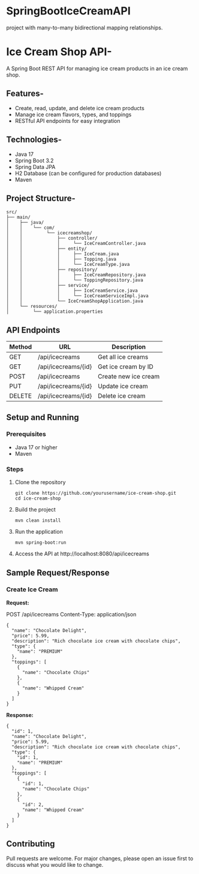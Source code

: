 # SpringBootIceCreamAPI
project with many-to-many bidirectional mapping relationships.


# Ice Cream Shop API-

A Spring Boot REST API for managing ice cream products in an ice cream shop.

## Features-

- Create, read, update, and delete ice cream products
- Manage ice cream flavors, types, and toppings
- RESTful API endpoints for easy integration

## Technologies-

- Java 17
- Spring Boot 3.2
- Spring Data JPA
- H2 Database (can be configured for production databases)
- Maven

## Project Structure-

```
src/
├── main/
│    ├── java/
│    │    └── com/
│    │         └── icecreamshop/
│    │             ├── controller/
│    │             │     └── IceCreamController.java
│    │             ├── entity/
│    │             │     ├── IceCream.java
│    │             │     ├── Topping.java
│    │             │     └── IceCreamType.java
│    │             ├── repository/
│    │             │     ├── IceCreamRepository.java
│    │             │     └── ToppingRepository.java
│    │             ├── service/
│    │             │     ├── IceCreamService.java
│    │             │     └── IceCreamServiceImpl.java
│    │             └── IceCreamShopApplication.java
│    └── resources/
│         └── application.properties
```

## API Endpoints

| Method | URL | Description |
|--------|-----|-------------|
| GET    | /api/icecreams | Get all ice creams |
| GET    | /api/icecreams/{id} | Get ice cream by ID |
| POST   | /api/icecreams | Create new ice cream |
| PUT    | /api/icecreams/{id} | Update ice cream |
| DELETE | /api/icecreams/{id} | Delete ice cream |

## Setup and Running

### Prerequisites
- Java 17 or higher
- Maven

### Steps
1. Clone the repository
   ```
   git clone https://github.com/yourusername/ice-cream-shop.git
   cd ice-cream-shop
   ```

2. Build the project
   ```
   mvn clean install
   ```

3. Run the application
   ```
   mvn spring-boot:run
   ```

4. Access the API at http://localhost:8080/api/icecreams

## Sample Request/Response

### Create Ice Cream

**Request:**

POST /api/icecreams
Content-Type: application/json

```
{
  "name": "Chocolate Delight",
  "price": 5.99,
  "description": "Rich chocolate ice cream with chocolate chips",
  "type": {
    "name": "PREMIUM"
  },
  "toppings": [
    {
      "name": "Chocolate Chips"
    },
    {
      "name": "Whipped Cream"
    }
  ]
}
```

**Response:**
```
{
  "id": 1,
  "name": "Chocolate Delight",
  "price": 5.99,
  "description": "Rich chocolate ice cream with chocolate chips",
  "type": {
    "id": 1,
    "name": "PREMIUM"
  },
  "toppings": [
    {
      "id": 1,
      "name": "Chocolate Chips"
    },
    {
      "id": 2,
      "name": "Whipped Cream"
    }
  ]
}
```

## Contributing

Pull requests are welcome. For major changes, please open an issue first to discuss what you would like to change.
